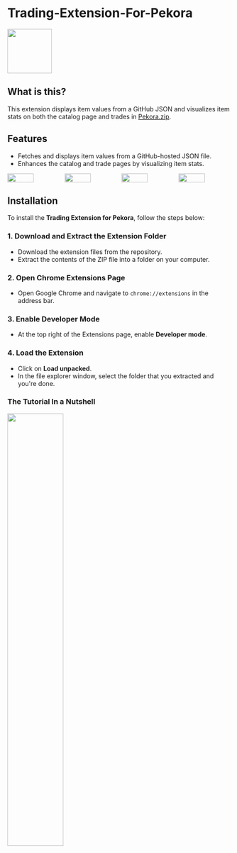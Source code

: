 # Trading-Extension-For-Pekora

<img src="https://www.pekora.zip/images/thumbnails/1d1dbf7959ffe6f8a0519362224b17454c8c61568ca4f8725ec4f37e00b3cf65.png" width="100" height="100" />

## What is this?

This extension displays item values from a GitHub JSON and visualizes item stats on both the catalog page and trades in [Pekora.zip](https://www.pekora.zip).

## Features

* Fetches and displays item values from a GitHub-hosted JSON file.
* Enhances the catalog and trade pages by visualizing item stats.

<div style="display: flex; gap: 10px;">
    <img src="https://media.discordapp.net/attachments/1343173559131963454/1368162454378512405/image.png?ex=68173814&is=6815e694&hm=eec190957f9ba95e31cc59fa3f230380349957ac262f7465c5c214a196f2305e&=&format=webp&quality=lossless" style="width: 50%; height: 50%;" />
    <img src="https://media.discordapp.net/attachments/1343173559131963454/1368162586650083379/image.png?ex=68173833&is=6815e6b3&hm=dd32eae6c7e771178749312dbd16c1d7a04c6d59f6f3849f0fedcc5764aaf999&=&format=webp&quality=lossless" style="width: 50%; height: 50%;" />
    <img src="https://media.discordapp.net/attachments/1343173559131963454/1368162587002273844/image.png?ex=68173833&is=6815e6b3&hm=ca18304091f643f8bf6f107df23b92748290560c56d7d713eb1601b349565e9e&=&format=webp&quality=lossless" style="width: 50%; height: 50%;" />
    <img src="https://cdn.discordapp.com/attachments/1330990091245588521/1368324952847286462/image.png?ex=6817cf6b&is=68167deb&hm=1176c2bfde77effcac4894b8df15048d93bd4dd32b34fe24be788039ebf5e056&=&format=webp&quality=lossless" style="width: 50%; height: 50%;" />
</div>

## Installation

To install the **Trading Extension for Pekora**, follow the steps below:

### 1. **Download and Extract the Extension Folder**

* Download the extension files from the repository.
* Extract the contents of the ZIP file into a folder on your computer.

### 2. **Open Chrome Extensions Page**

* Open Google Chrome and navigate to `chrome://extensions` in the address bar.

### 3. **Enable Developer Mode**

* At the top right of the Extensions page, enable **Developer mode**.

### 4. **Load the Extension**

* Click on **Load unpacked**.
* In the file explorer window, select the folder that you extracted and you're done.

### The Tutorial In a Nutshell

<img src="https://cdn.discordapp.com/attachments/1330990091245588521/1368329778544902144/tut.png?ex=6817d3e9&is=68168269&hm=7417dd2c219dd0bf07a8e6bcaaeba8271c9b9c4a768e3587d286068dfe40a242&=&format=webp&quality=lossless" style="width: 50%; height: 50%;" />
